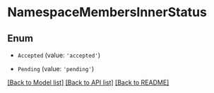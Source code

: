 # NamespaceMembersInnerStatus


## Enum

* `Accepted` (value: `'accepted'`)

* `Pending` (value: `'pending'`)

[[Back to Model list]](../README.md#documentation-for-models) [[Back to API list]](../README.md#documentation-for-api-endpoints) [[Back to README]](../README.md)
